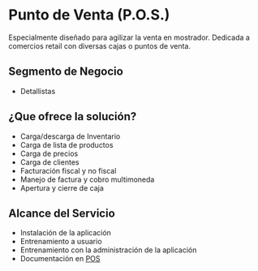 # Punto de Venta (P.O.S.)
Especialmente diseñado para agilizar la venta en mostrador. 
Dedicada a comercios retail con diversas cajas o puntos de venta.

## Segmento de Negocio
- Detallistas

## ¿Que ofrece la solución?
- Carga/descarga de Inventario
- Carga de lista de productos
- Carga de precios
- Carga de clientes
- Facturación fiscal y no fiscal
- Manejo de factura y cobro multimoneda
- Apertura y cierre de caja 

## Alcance del Servicio
- Instalación de la aplicación
- Entrenamiento a usuario
- Entrenamiento con la administración de la aplicación
- Documentación en [POS](https://docs.erpya.com/adempiere/pos-management/point-of-sale-terminal.html?highlight=punto%20de%20venta)
